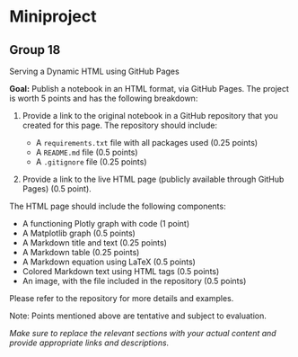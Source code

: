 # Miniproject

## Group 18

Serving a Dynamic HTML using GitHub Pages

**Goal:** Publish a notebook in an HTML format, via GitHub Pages. The project is worth 5 points and has the following breakdown:

1. Provide a link to the original notebook in a GitHub repository that you created for this page. The repository should include:
   - A `requirements.txt` file with all packages used (0.25 points)
   - A `README.md` file (0.5 points)
   - A `.gitignore` file (0.25 points)

2. Provide a link to the live HTML page (publicly available through GitHub Pages) (0.5 point).

The HTML page should include the following components:

- A functioning Plotly graph with code (1 point)
- A Matplotlib graph (0.5 points)
- A Markdown title and text (0.25 points)
- A Markdown table (0.25 points)
- A Markdown equation using LaTeX (0.5 points)
- Colored Markdown text using HTML tags (0.5 points)
- An image, with the file included in the repository (0.5 points)

Please refer to the repository for more details and examples.

Note: Points mentioned above are tentative and subject to evaluation.

*Make sure to replace the relevant sections with your actual content and provide appropriate links and descriptions.*
